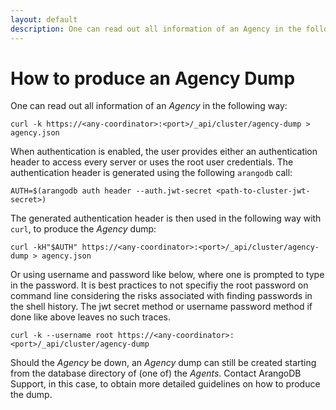 ```yaml
---
layout: default
description: One can read out all information of an Agency in the following way
---
```

How to produce an Agency Dump
=============================

One can read out all information of an _Agency_ in the following way:

```
curl -k https://<any-coordinator>:<port>/_api/cluster/agency-dump > agency.json
```

When authentication is enabled, the user provides either an authentication
header to access every server or uses the root user credentials. The
authentication header is generated using the following `arangodb` call:

```
AUTH=$(arangodb auth header --auth.jwt-secret <path-to-cluster-jwt-secret>)
```

The generated authentication header is then used in the following way with `curl`, to produce the _Agency_ dump:

```
curl -kH"$AUTH" https://<any-coordinator>:<port>/_api/cluster/agency-dump > agency.json
```

Or using username and password like below, where one is prompted to
type in the password. It is best practices to not specifiy the root
password on command line considering the risks associated with finding
passwords in the shell history. The jwt secret method or username
password method if done like above leaves no such traces.

```
curl -k --username root https://<any-coordinator>:<port>/_api/cluster/agency-dump
```

Should the _Agency_ be down, an _Agency_ dump can still be created
starting from the database directory of (one of) the _Agents_. Contact
ArangoDB Support, in this case, to obtain more detailed guidelines on
how to produce the dump.
